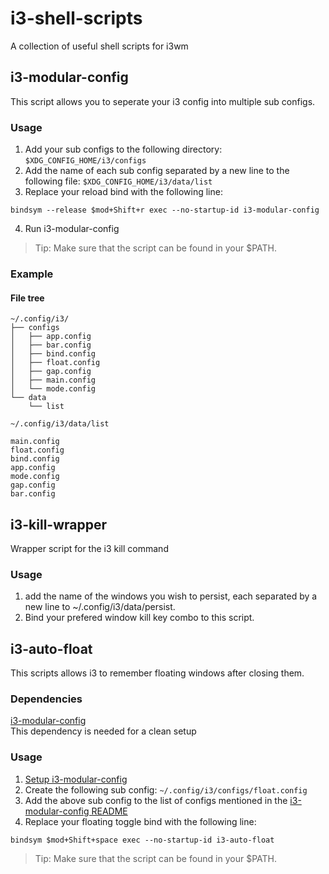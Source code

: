# i3-shell-scripts
A collection of useful shell scripts for i3wm

## i3-modular-config
This script allows you to seperate your i3 config into multiple sub configs.

### Usage

1. Add your sub configs to the following directory: `$XDG_CONFIG_HOME/i3/configs`
2. Add the name of each sub config separated by a new line to the following file: `$XDG_CONFIG_HOME/i3/data/list`
3. Replace your reload bind with the following line:
```
bindsym --release $mod+Shift+r exec --no-startup-id i3-modular-config
```
4. Run i3-modular-config

> Tip: Make sure that the script can be found in your $PATH.
### Example
#### File tree
```
~/.config/i3/
├── configs
│   ├── app.config
│   ├── bar.config
│   ├── bind.config
│   ├── float.config
│   ├── gap.config
│   ├── main.config
│   └── mode.config
└── data
    └── list
```

`~/.config/i3/data/list`
```
main.config
float.config
bind.config
app.config
mode.config
gap.config
bar.config
```

## i3-kill-wrapper
Wrapper script for the i3 kill command

### Usage
1. add the name of the windows you wish to persist, each separated by a new line to ~/.config/i3/data/persist.
2. Bind your prefered window kill key combo to this script.

## i3-auto-float
This scripts allows i3 to remember floating windows after closing them.

### Dependencies
[i3-modular-config](https://github.com/action-server/i3-modular-config) <br>
This dependency is needed for a clean setup

### Usage
1. [Setup i3-modular-config](https://github.com/action-server/i3-modular-config/blob/master/README.md/)
2. Create the following sub config: `~/.config/i3/configs/float.config`
3. Add the above sub config to the list of configs mentioned in the [i3-modular-config README](https://github.com/action-server/i3-modular-config/blob/master/README.md/)
4. Replace your floating toggle bind with the following line:
```
bindsym $mod+Shift+space exec --no-startup-id i3-auto-float
```
> Tip: Make sure that the script can be found in your $PATH.
